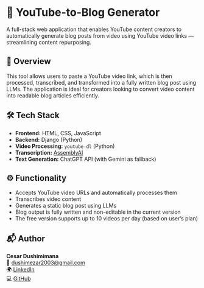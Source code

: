 # 🎥 YouTube-to-Blog Generator

A full-stack web application that enables YouTube content creators to automatically generate blog posts from video using YouTube video links — streamlining content repurposing.

## 📌 Overview

This tool allows users to paste a YouTube video link, which is then processed, transcribed, and transformed into a fully written blog post using LLMs. The application is ideal for creators looking to convert video content into readable blog articles efficiently.

## 🛠️ Tech Stack

- **Frontend:** HTML, CSS, JavaScript  
- **Backend:** Django (Python)  
- **Video Processing:** `youtube-dl` (Python)  
- **Transcription:** [AssemblyAI](https://www.assemblyai.com/)  
- **Text Generation:** ChatGPT API (with Gemini as fallback)  

## ⚙️ Functionality

- Accepts YouTube video URLs and automatically processes them  
- Transcribes video content  
- Generates a static blog post using LLMs  
- Blog output is fully written and non-editable in the current version  
- The free version supports up to 10 videos per day (based on user’s plan)  

## 📬 Author

**Cesar Dushimimana**  
📧 dushimezar2003@gmail.com  
🌍 [LinkedIn](https://www.linkedin.com/in/cesar-dushimana-731345236/)  
💻 [GitHub](https://github.com/cesardushime)
